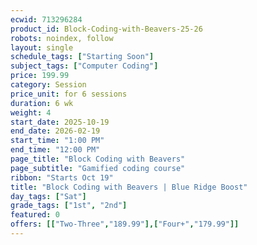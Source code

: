 ```yaml
---
ecwid: 713296284
product_id: Block-Coding-with-Beavers-25-26
robots: noindex, follow
layout: single
schedule_tags: ["Starting Soon"]
subject_tags: ["Computer Coding"]
price: 199.99
category: Session
price_unit: for 6 sessions
duration: 6 wk
weight: 4
start_date: 2025-10-19
end_date: 2026-02-19
start_time: "1:00 PM"
end_time: "12:00 PM"
page_title: "Block Coding with Beavers"
page_subtitle: "Gamified coding course"
ribbon: "Starts Oct 19"
title: "Block Coding with Beavers | Blue Ridge Boost"
day_tags: ["Sat"]
grade_tags: ["1st", "2nd"]
featured: 0
offers: [["Two-Three","189.99"],["Four+","179.99"]]
---
```

